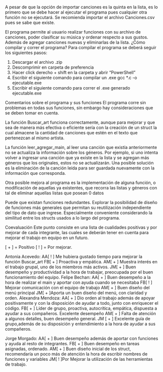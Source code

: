 
A pesar de que la opción de importar canciones es la quinta en la lista, es lo primero que se debe hacer al ejecutar el programa pues cualquier otra función no se ejecutará. Se recomienda importar el archivo Canciones.csv pues se sabe que existe. 
		
El programa permite al usuario realizar funciones con su archivo de canciones, poder clasificar su música y ordenar respecto a sus gustos. Además de agregar canciones nuevas y eliminarlas de la lista.
¿Cómo compilar y correr el programa?
Para compilar el programa se deberá seguir los siguientes pasos:
1. Descargar el archivo .zip
2. Descomprimir en carpeta de preferencia
3. Hacer click derecho + shift en la carpeta y abrir “PowerShell”
4. Escribir el siguiente comando para compilar un .exe
gcc *.c -o ejecutable.exe
5. Escribir el siguiente comando para correr el .exe generado
	ejecutable.exe

Comentarios sobre el programa y sus funciones
El programa corre sin problemas en todas sus funciones, sin embargo hay consideraciones que se deben tomar en cuenta.

La función Buscar_art funciona correctamente, aunque para mejorar y que sea de manera más efectiva o eficiente sería con la creación de un struct la cual almacene la cantidad de canciones que estén en el texto que pertenezcan al mismo artista.

La función leer_agregar_main, al leer una canción que existía anteriormente no se actualiza la información sobre los géneros.
Por ejemplo, si uno intenta volver a ingresar una canción que ya existe en la lista y se agregan más géneros que los originales, estos no se actualizarán.
Una posible solución es la eliminación de la canción leída para ser guardada nuevamente con la información que corresponda.

Otra posible mejora al programa es la implementación de alguna función, o modificación de aquellas ya existentes, que recorra las listas y géneros con tal de eliminar aquellas listas que posean 0 datos

Puede que existan funciones redundantes. Explorar la posibilidad de diseño de funciones más generales que permitan su reutilización independiente del tipo de dato que ingrese. Especialmente conveniente considerando la similitud entre los structs usados a lo largo del programa.











Coevaluación
Este punto consiste en una lista de cualidades positivas y por mejorar de cada integrante, las cuales se deberán tener en cuenta para mejorar el trabajo en equipo en un futuro.

[ + ] = Positivo
[ ! ] = Por mejorar.

Antonia Acevedo:
AA[ ! ] Me hubiera gustado tiempo para mejorar la función Buscar_art
FB[ + ] Proactiva y empática.
AM[ + ] Muestra interés en el trabajo grupal, uno de los miembros más activos.
JM[ + ] Buen desempeño y productividad a la hora de trabajar, preocupada por el buen funcionamiento del equipo.
Felipe Bechan:
AA[ + ] Buen desempeño a la hora de realizar el main y aportar con ayuda cuando se necesitaba
FB[ ! ] Mejorar comunicación con el equipo de trabajo
AM[ + ] Buen diseño del menú principal
JM[ + ]Aporta un buen diseño del menú, con claridad y orden.
Alexandra Mendoza: 
AA[ + ] Dio orden al trabajo además de apoyar positivamente y con la disposición de ayudar a todo, junto con enriquecer el código.
FB[ + ] Líder de grupo, proactiva, autocrítica, empática, dispuesta a ayudar a sus compañeros. Excelente desempeño 
AM[ + ] Falta de atención a algunos detalles, buen desempeño general.
JM [ + ] Excelente guía de grupo,además de su disposición y entendimiento a la hora de ayudar a sus compañeros.

Jorge Morgado:
AA[ + ] Buen desempeño además de aportar con funciones y ayuda al resto de integrantes.
	FB[ + ] Buen desempeño en tareas asignadas, ordenado.
	AM[ + ] Buen diseño inicial de los struct, recomendaría un poco más de atención
            la hora de escribir nombres de funciones y variables
	JM[ ! ]Por Mejorar la utilización de las herramientas de trabajo.

	
